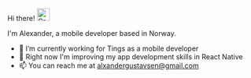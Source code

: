 Hi there! <img src="https://github.com/alexandergustavsen/alexandergustavsen/assets/31104941/a5af957d-2bcb-43d3-8122-2ba0d0573050" height="26" style="padding-top: 20px;" alt="Greeting">

I'm Alexander, a mobile developer based in Norway.

- 👀 I’m currently working for Tings as a mobile developer
- 🌱 Right now I'm improving my app development skills in React Native
- 📫 You can reach me at alxandergustavsen@gmail.com
